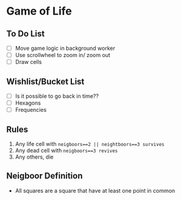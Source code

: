 # Game of Life


## To Do List
- [ ] Move game logic in background worker
- [ ] Use scrollwheel to zoom in/ zoom out
- [ ] Draw cells 

## Wishlist/Bucket List
- [ ] Is it possible to go back in time??
- [ ] Hexagons
- [ ] Frequencies

## Rules
1. Any life cell with `neigboors==2 || neightboors==3 survives`
2. Any dead cell with `neigboors==3 revives`
3. Any others, die 

## Neigboor Definition
* All squares are a square that have at least one point in common 
